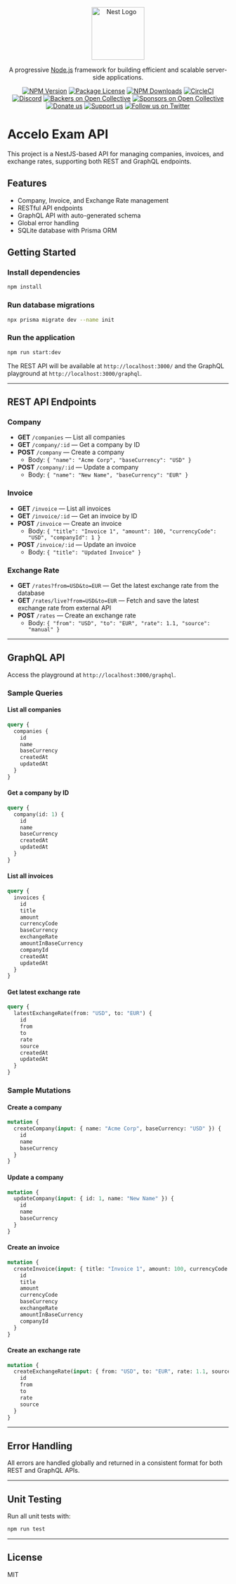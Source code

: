 <p align="center">
  <a href="http://nestjs.com/" target="blank"><img src="https://nestjs.com/img/logo-small.svg" width="120" alt="Nest Logo" /></a>
</p>

[circleci-image]: https://img.shields.io/circleci/build/github/nestjs/nest/master?token=abc123def456
[circleci-url]: https://circleci.com/gh/nestjs/nest

  <p align="center">A progressive <a href="http://nodejs.org" target="_blank">Node.js</a> framework for building efficient and scalable server-side applications.</p>
    <p align="center">
<a href="https://www.npmjs.com/~nestjscore" target="_blank"><img src="https://img.shields.io/npm/v/@nestjs/core.svg" alt="NPM Version" /></a>
<a href="https://www.npmjs.com/~nestjscore" target="_blank"><img src="https://img.shields.io/npm/l/@nestjs/core.svg" alt="Package License" /></a>
<a href="https://www.npmjs.com/~nestjscore" target="_blank"><img src="https://img.shields.io/npm/dm/@nestjs/common.svg" alt="NPM Downloads" /></a>
<a href="https://circleci.com/gh/nestjs/nest" target="_blank"><img src="https://img.shields.io/circleci/build/github/nestjs/nest/master" alt="CircleCI" /></a>
<a href="https://discord.gg/G7Qnnhy" target="_blank"><img src="https://img.shields.io/badge/discord-online-brightgreen.svg" alt="Discord"/></a>
<a href="https://opencollective.com/nest#backer" target="_blank"><img src="https://opencollective.com/nest/backers/badge.svg" alt="Backers on Open Collective" /></a>
<a href="https://opencollective.com/nest#sponsor" target="_blank"><img src="https://opencollective.com/nest/sponsors/badge.svg" alt="Sponsors on Open Collective" /></a>
  <a href="https://paypal.me/kamilmysliwiec" target="_blank"><img src="https://img.shields.io/badge/Donate-PayPal-ff3f59.svg" alt="Donate us"/></a>
    <a href="https://opencollective.com/nest#sponsor"  target="_blank"><img src="https://img.shields.io/badge/Support%20us-Open%20Collective-41B883.svg" alt="Support us"></a>
  <a href="https://twitter.com/nestframework" target="_blank"><img src="https://img.shields.io/twitter/follow/nestframework.svg?style=social&label=Follow" alt="Follow us on Twitter"></a>
</p>

# Accelo Exam API

This project is a NestJS-based API for managing companies, invoices, and exchange rates, supporting both REST and GraphQL endpoints.

## Features
- Company, Invoice, and Exchange Rate management
- RESTful API endpoints
- GraphQL API with auto-generated schema
- Global error handling
- SQLite database with Prisma ORM

## Getting Started

### Install dependencies
```bash
npm install
```

### Run database migrations
```bash
npx prisma migrate dev --name init
```

### Run the application
```bash
npm run start:dev
```

The REST API will be available at `http://localhost:3000/` and the GraphQL playground at `http://localhost:3000/graphql`.

---

## REST API Endpoints

### Company
- **GET** `/companies` — List all companies
- **GET** `/company/:id` — Get a company by ID
- **POST** `/company` — Create a company
  - Body: `{ "name": "Acme Corp", "baseCurrency": "USD" }`
- **POST** `/company/:id` — Update a company
  - Body: `{ "name": "New Name", "baseCurrency": "EUR" }`

### Invoice
- **GET** `/invoice` — List all invoices
- **GET** `/invoice/:id` — Get an invoice by ID
- **POST** `/invoice` — Create an invoice
  - Body: `{ "title": "Invoice 1", "amount": 100, "currencyCode": "USD", "companyId": 1 }`
- **POST** `/invoice/:id` — Update an invoice
  - Body: `{ "title": "Updated Invoice" }`

### Exchange Rate
- **GET** `/rates?from=USD&to=EUR` — Get the latest exchange rate from the database
- **GET** `/rates/live?from=USD&to=EUR` — Fetch and save the latest exchange rate from external API
- **POST** `/rates` — Create an exchange rate
  - Body: `{ "from": "USD", "to": "EUR", "rate": 1.1, "source": "manual" }`

---

## GraphQL API

Access the playground at `http://localhost:3000/graphql`.

### Sample Queries

#### List all companies
```graphql
query {
  companies {
    id
    name
    baseCurrency
    createdAt
    updatedAt
  }
}
```

#### Get a company by ID
```graphql
query {
  company(id: 1) {
    id
    name
    baseCurrency
    createdAt
    updatedAt
  }
}
```

#### List all invoices
```graphql
query {
  invoices {
    id
    title
    amount
    currencyCode
    baseCurrency
    exchangeRate
    amountInBaseCurrency
    companyId
    createdAt
    updatedAt
  }
}
```

#### Get latest exchange rate
```graphql
query {
  latestExchangeRate(from: "USD", to: "EUR") {
    id
    from
    to
    rate
    source
    createdAt
    updatedAt
  }
}
```

### Sample Mutations

#### Create a company
```graphql
mutation {
  createCompany(input: { name: "Acme Corp", baseCurrency: "USD" }) {
    id
    name
    baseCurrency
  }
}
```

#### Update a company
```graphql
mutation {
  updateCompany(input: { id: 1, name: "New Name" }) {
    id
    name
    baseCurrency
  }
}
```

#### Create an invoice
```graphql
mutation {
  createInvoice(input: { title: "Invoice 1", amount: 100, currencyCode: "USD", companyId: 1 }) {
    id
    title
    amount
    currencyCode
    baseCurrency
    exchangeRate
    amountInBaseCurrency
    companyId
  }
}
```

#### Create an exchange rate
```graphql
mutation {
  createExchangeRate(input: { from: "USD", to: "EUR", rate: 1.1, source: "manual" }) {
    id
    from
    to
    rate
    source
  }
}
```

---

## Error Handling
All errors are handled globally and returned in a consistent format for both REST and GraphQL APIs.

---

## Unit Testing

Run all unit tests with:
```bash
npm run test
```

---

## License
MIT
